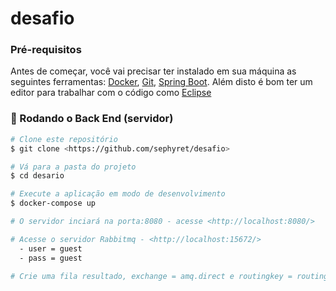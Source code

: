# desafio

### Pré-requisitos

Antes de começar, você vai precisar ter instalado em sua máquina as seguintes ferramentas:
[Docker](https://spring.io/projects/spring-boot), [Git](https://git-scm.com), [Spring Boot](https://spring.io/projects/spring-boot). 
Além disto é bom ter um editor para trabalhar com o código como [Eclipse](https://www.eclipse.org/downloads/)

### 🎲 Rodando o Back End (servidor)

```bash
# Clone este repositório
$ git clone <https://github.com/sephyret/desafio>

# Vá para a pasta do projeto
$ cd desario

# Execute a aplicação em modo de desenvolvimento
$ docker-compose up

# O servidor inciará na porta:8080 - acesse <http://localhost:8080/>

# Acesse o servidor Rabbitmq - <http://localhost:15672/>
  - user = guest
  - pass = guest
  
# Crie uma fila resultado, exchange = amq.direct e routingkey = routing
